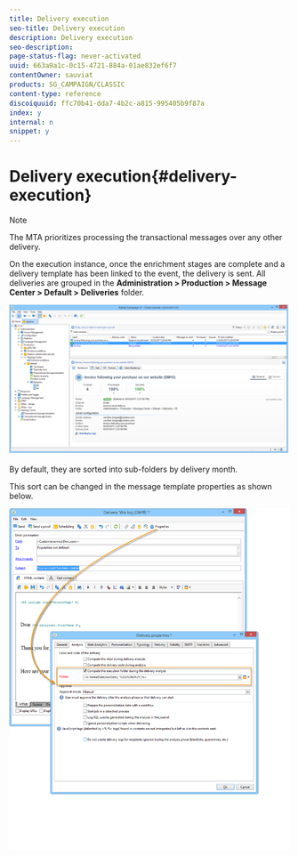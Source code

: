 ```yaml
---
title: Delivery execution
seo-title: Delivery execution
description: Delivery execution
seo-description: 
page-status-flag: never-activated
uuid: 663a9a1c-0c15-4721-884a-01ae832ef6f7
contentOwner: sauviat
products: SG_CAMPAIGN/CLASSIC
content-type: reference
discoiquuid: ffc70b41-dda7-4b2c-a815-995405b9f87a
index: y
internal: n
snippet: y
---
```


# Delivery execution{#delivery-execution}

>[!NOTE]
>
>The MTA prioritizes processing the transactional messages over any other delivery.

On the execution instance, once the enrichment stages are complete and a delivery template has been linked to the event, the delivery is sent. All deliveries are grouped in the **Administration > Production > Message Center > Default > Deliveries** folder. 

![](assets/messagecenter_deliveries_execinstances_001.png)

By default, they are sorted into sub-folders by delivery month.

This sort can be changed in the message template properties as shown below.

![](assets/messagecenter_deliveries_properties_001.png)

